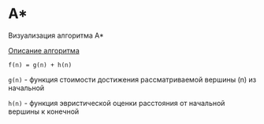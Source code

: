 # A*

Визуализация алгоритма A*

<a href="https://en.wikipedia.org/wiki/A*_search_algorithm">Описание алгоритма</a>

`f(n) = g(n) + h(n)`

`g(n)` - функция стоимости достижения рассматриваемой вершины (n) из начальной

`h(n)` - функция эвристической оценки расстояния от начальной вершины к конечной
